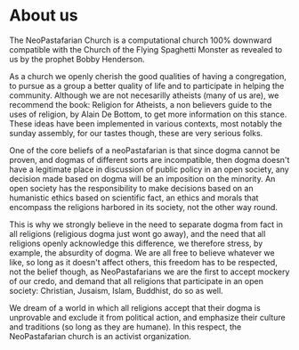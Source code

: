 About us
=======
The NeoPastafarian Church is a computational church 100% downward compatible with 
the Church of the Flying Spaghetti Monster as revealed to us by the prophet 
Bobby Henderson. 

As a church we openly cherish the good qualities of having a congregation, to pursue
as a group a better quality of life and to participate in helping the community. Although
we are not necesarilly atheists (many of us are), we recommend the book: Religion for 
Atheists, a non believers guide to the uses of religion, by Alain De Bottom, 
to get more information on this stance. These ideas have been implemented
in various contexts, most notably the sunday assembly, for our tastes 
though, these are very serious folks.

One of the core beliefs of a neoPastafarian is that since dogma cannot be proven,
and dogmas of different sorts are incompatible, then dogma doesn't have a 
legitimate place in discussion of public policy in an open society, any decision 
made based on dogma will be an imposition on the minority. An open society has
the responsibility to make decisions based on an humanistic ethics based on
scientific fact, an ethics and morals that encompass the religions harbored
in its society, not the other way round.

This is why we strongly believe in the need to separate dogma from fact in all religions
(religious dogma just wont go away), and the need that all religions openly acknowledge 
this difference, we therefore stress, by example, the absurdity of dogma. We are all
free to believe whatever we like, so long as it doesn't affect others, this 
freedom has to be respected, not the belief though, as NeoPastafarians we
are the first to accept mockery of our credo, and demand that all religions that
participate in an open society: Christian, Jusaism, Islam, Buddhist, do so
as well.

We dream of a world in which all religions accept that their dogma is unprovable and
exclude it from political action, and emphasize their culture and traditions (so long
as they are humane). In this respect, the NeoPastafarian church is an activist 
organization.

